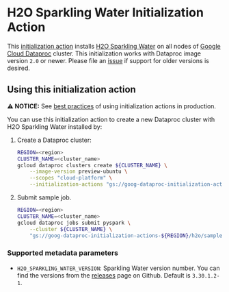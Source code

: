 # H2O Sparkling Water Initialization Action

This [initialization action](https://cloud.google.com/dataproc/init-actions)
installs
[H2O Sparkling Water](http://docs.h2o.ai/sparkling-water/2.4/latest-stable/doc/deployment/sw_google_cloud_dataproc.html)
on all nodes of [Google Cloud Dataproc](https://cloud.google.com/dataproc)
cluster. This initialization works with Dataproc image version `2.0` or newer.
Please file an [issue](https://github.com/GoogleCloudDataproc/initialization-actions/issues/new)
if support for older versions is desired.

## Using this initialization action

**:warning: NOTICE:** See
[best practices](/README.md#how-initialization-actions-are-used) of using
initialization actions in production.

You can use this initialization action to create a new Dataproc cluster with H2O
Sparkling Water installed by:

1. Create a Dataproc cluster:

    ```bash
    REGION=<region>
    CLUSTER_NAME=<cluster_name>
    gcloud dataproc clusters create ${CLUSTER_NAME} \
        --image-version preview-ubuntu \
        --scopes "cloud-platform" \
        --initialization-actions "gs://goog-dataproc-initialization-actions-${REGION}/conda/bootstrap-conda.sh,gs://goog-dataproc-initialization-actions-${REGION}/h2o/h2o.sh"
    ```

1.  Submit sample job.

    ```bash
    REGION=<region>
    CLUSTER_NAME=<cluster_name>
    gcloud dataproc jobs submit pyspark \
        --cluster ${CLUSTER_NAME} \
        "gs://goog-dataproc-initialization-actions-${REGION}/h2o/sample-script.py"
    ```

### Supported metadata parameters

*   `H2O_SPARKLING_WATER_VERSION`: Sparkling Water version number. You can find the versions from the [releases](https://github.com/h2oai/sparkling-water/releases) page on Github. Default is `3.30.1.2-1`.

